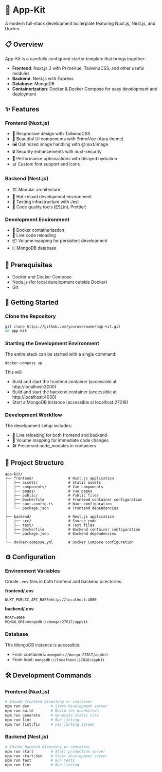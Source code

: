# 🚀 App-Kit

A modern full-stack development boilerplate featuring Nuxt.js, Nest.js, and Docker.

## 📋 Overview

App-Kit is a carefully configured starter template that brings together:

- **Frontend**: Nuxt.js 3 with PrimeVue, TailwindCSS, and other useful modules
- **Backend**: Nest.js with Express
- **Database**: MongoDB
- **Containerization**: Docker & Docker Compose for easy development and deployment

## ✨ Features

### Frontend (Nuxt.js)
- 📱 Responsive design with TailwindCSS
- 🎨 Beautiful UI components with PrimeVue (Aura theme)
- 🖼️ Optimized image handling with @nuxt/image
- 🔒 Security enhancements with nuxt-security
- 🚀 Performance optimizations with delayed hydration
- 📊 Custom font support and icons

### Backend (Nest.js)
- 🏗️ Modular architecture
- 🔄 Hot-reload development environment
- 🧪 Testing infrastructure with Jest
- 📝 Code quality tools (ESLint, Prettier)

### Development Environment
- 🐳 Docker containerization
- 🔄 Live code reloading
- 📦 Volume mapping for persistent development
- 🗄️ MongoDB database

## 🔧 Prerequisites

- Docker and Docker Compose
- Node.js (for local development outside Docker)
- Git

## 🚀 Getting Started

### Clone the Repository

```bash
git clone https://github.com/yourusername/app-kit.git
cd app-kit
```

### Starting the Development Environment

The entire stack can be started with a single command:

```bash
docker-compose up
```

This will:
- Build and start the frontend container (accessible at http://localhost:3000)
- Build and start the backend container (accessible at http://localhost:4000)
- Start a MongoDB instance (accessible at localhost:27018)

### Development Workflow

The development setup includes:
- 🔄 Live reloading for both frontend and backend
- 🔗 Volume mapping for immediate code changes
- 🛠️ Preserved node_modules in containers

## 📁 Project Structure

```
app-kit/
├── frontend/                # Nuxt.js application
│   ├── assets/              # Static assets
│   ├── components/          # Vue components
│   ├── pages/               # Vue pages
│   ├── public/              # Public files
│   ├── Dockerfile           # Frontend container configuration
│   ├── nuxt.config.ts       # Nuxt configuration
│   └── package.json         # Frontend dependencies
│
├── backend/                 # Nest.js application
│   ├── src/                 # Source code
│   ├── test/                # Test files
│   ├── Dockerfile           # Backend container configuration
│   └── package.json         # Backend dependencies
│
└── docker-compose.yml       # Docker Compose configuration
```

## ⚙️ Configuration

### Environment Variables

Create `.env` files in both frontend and backend directories:

**frontend/.env**
```
NUXT_PUBLIC_API_BASE=http://localhost:4000
```

**backend/.env**
```
PORT=4000
MONGO_URI=mongodb://mongo:27017/appkit
```

### Database

The MongoDB instance is accessible:
- From containers: `mongodb://mongo:27017/appkit`
- From host: `mongodb://localhost:27018/appkit`

## 🛠️ Development Commands

### Frontend (Nuxt.js)

```bash
# Inside frontend directory or container
npm run dev          # Start development server
npm run build        # Build for production
npm run generate     # Generate static site
npm run lint         # Run linting
npm run lint:fix     # Fix linting issues
```

### Backend (Nest.js)

```bash
# Inside backend directory or container
npm run start        # Start production server
npm run start:dev    # Start development server
npm run test         # Run tests
npm run lint         # Run linting
```